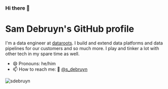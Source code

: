 ### Hi there 👋

# Sam Debruyn's GitHub profile

I'm a data engineer at [dataroots](https://github.com/datarootsio). I build and extend data platforms and data pipelines for our customers and so much more. I play and tinker a lot with other tech in my spare time as well.

* 😄 Pronouns: he/him
* 📫 How to reach me: 🐤 [@s_debruyn](https://twitter.com/s_debruyn)

![sdebruyn](https://github-readme-stats.vercel.app/api?username=sdebruyn&count_private=true&show_icons=true "GitHub stats")
